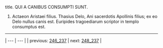 title. QUI A CANIBUS CONSUMPTI SUNT.



1. Actaeon Aristaei filius. Thasius Delo, Ani sacerdotis Apollinis filius; ex eo Delo nullus canis est. Euripides tragoediarum scriptor in templo consumptus est.



---

| --- | --- |
| previous: [246_237](../246_237/) | next: [248_237](../248_237/) |